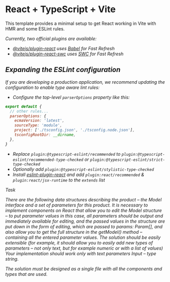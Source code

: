 # React + TypeScript + Vite

This template provides a minimal setup to get React working in Vite with HMR and some ESLint rules.

<i>Currently, two official plugins are available:

- [@vitejs/plugin-react](https://github.com/vitejs/vite-plugin-react/blob/main/packages/plugin-react/README.md) uses [Babel](https://babeljs.io/) for Fast Refresh
- [@vitejs/plugin-react-swc](https://github.com/vitejs/vite-plugin-react-swc) uses [SWC](https://swc.rs/) for Fast Refresh

## Expanding the ESLint configuration

If you are developing a production application, we recommend updating the configuration to enable type aware lint rules:

- Configure the top-level `parserOptions` property like this:

```js
export default {
  // other rules...
  parserOptions: {
    ecmaVersion: 'latest',
    sourceType: 'module',
    project: ['./tsconfig.json', './tsconfig.node.json'],
    tsconfigRootDir: __dirname,
  },
}
```

- Replace `plugin:@typescript-eslint/recommended` to `plugin:@typescript-eslint/recommended-type-checked` or `plugin:@typescript-eslint/strict-type-checked`
- Optionally add `plugin:@typescript-eslint/stylistic-type-checked`
- Install [eslint-plugin-react](https://github.com/jsx-eslint/eslint-plugin-react) and add `plugin:react/recommended` & `plugin:react/jsx-runtime` to the `extends` list

<p>Task</p>
There are the following data structures describing the product – the Model interface and a set of parameters for this product. It is necessary to implement components on React that allow you to edit the Model structure – to put parameter values in this case, all parameters should be output and immediately available for editing, and the passed values in the structure are put down in the form of editing, which are passed to params: Param[], and also allow you to get the full structure in the getModel() method – containing all the entered parameter values. The solution should be easily extensible (for example, it should allow you to easily add new types of parameters – not only text, but for example numeric or with a list of values) Your implementation should work only with text parameters Input – type string.

The solution must be designed as a single file with all the components and types that are used.
